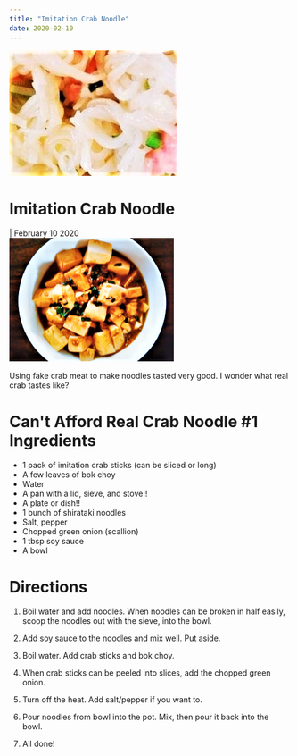 ```yaml
---
title: "Imitation Crab Noodle"
date: 2020-02-10
---
```


<link rel="stylesheet" type="text/css" media="all" href="post-index.css" />

<div class ="postBanner">
  <img src="/../../../images/posts/noodle_2.jpg" alt="Imitation Crab Noodle">
  <div class ="postTitle">
     <h1>Imitation Crab Noodle</h1>
     <h0> | February 10 2020</h0>
  </div>
</div>
               
<div class="rabbitComment">
  <img src="/../../../images/_posts/tofu_1.png" alt="Tofu">
  <p>Using fake crab meat to make noodles tasted very good. I wonder what real crab tastes like?</p>
</div>

# Can't Afford Real Crab Noodle #1 Ingredients
* 1 pack of imitation crab sticks (can be sliced or long)
* A few leaves of bok choy
* Water
* A pan with a lid, sieve, and stove!!
* A plate or dish!!
* 1 bunch of shirataki noodles
* Salt, pepper
* Chopped green onion (scallion)
* 1 tbsp soy sauce
* A bowl

# Directions
1. Boil water and add noodles. When noodles can be broken in half easily, scoop the noodles out with the sieve, into the bowl.

2. Add soy sauce to the noodles and mix well. Put aside. 

3. Boil water. Add crab sticks and bok choy.

4. When crab sticks can be peeled into slices, add the chopped green onion.

5. Turn off the heat. Add salt/pepper if you want to.

6. Pour noodles from bowl into the pot. Mix, then pour it back into the bowl.

7. All done! 
